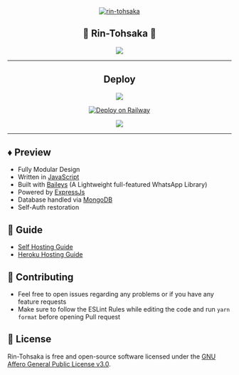<!-- ![Just...]() -->

<div style="text-align: center;">
  <a href="https://imgbb.com/">
    <img src="https://i.ibb.co/pQthZr3/rin-tohsaka.gif" alt="rin-tohsaka" border="0" />
  </a>
</div>

<div align='center'>

<h2>🎐 Rin-Tohsaka 🎐 </h2>
  



  
</a>
  
<a href='https://github.com/Toshi-san001/Rin-Tohsaka/blob/master/LICENSE'>
  
<img src='https://img.shields.io/github/license/Toshi-san001/Rin-Tohsaka?color=%231e81b0&style=for-the-badge'>
  
</a>
  
</div>

---

<div align='center'>
  
## Deploy
  
<a href='https://heroku.com/deploy'>
  
<img src='https://www.herokucdn.com/deploy/button.png'>

[![Deploy on Railway](https://railway.app/button.svg)](https://railway.app/template/pkm7bu?referralCode=3ez0Ta)

></a>
  <a href="https://repl.it/github/Toshi-san001/Rin-Tohsaka"><img src="https://img.shields.io/badge/replit-253c99?style=for-the-badge&logo=replit&logoColor=F26207"></a>
</p>


  
</a>
  
</div>

---

## ♦️ Preview

 - Fully Modular Design
 - Written in [JavaScript](https://www.javascript.com/)
 - Built with [Baileys](https://github.com/adiwajshing/baileys) (A Lightweight full-featured WhatsApp Library)
 - Powered by [ExpressJs](https://expressjs.com/)
 - Database handled via [MongoDB](https://www.mongodb.com/)
 - Self-Auth restoration

 ## 📙 Guide

 - [Self Hosting Guide](https://github.com/Toshi-san001/Rin-Tohsaka/blob/master/Self-Hosting-Guide.md)
 - [Heroku Hosting Guide](https://github.com/Toshi-san001/Rin-Tohsaka/blob/master/Heroku-Hosting-Guide.md)

 ## 💪 Contributing

 - Feel free to open issues regarding any problems or if you have any feature requests
 - Make sure to follow the ESLint Rules while editing the code and run `yarn format` before opening Pull request

 ## 🎐 License

 Rin-Tohsaka is free and open-source software licensed under the [GNU Affero General Public License v3.0](https://github.com/Toshi-san001/Rin-Tohsaka/blob/master/LICENSE).
 
 
